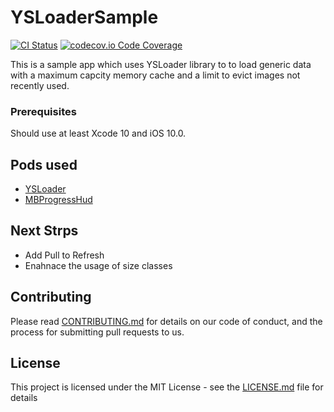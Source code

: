 # YSLoaderSample

[![CI Status](https://img.shields.io/travis/ysadiq/YSLoaderSample.svg?style=flat)](https://travis-ci.org/ysadiq/YSLoaderSample)
[![codecov.io Code Coverage](https://img.shields.io/codecov/c/github/ysadiq/YSLoaderSample.svg)](https://codecov.io/github/ysadiq/YSLoaderSample?branch=master)

This is a sample app which uses YSLoader library to to load generic data with a maximum capcity memory cache and a limit to evict images not recently used.

### Prerequisites

Should use at least Xcode 10 and iOS 10.0.

## Pods used

* [YSLoader](https://github.com/ysadiq/YSLoader/tree/master)
* [MBProgressHud](https://github.com/jdg/MBProgressHUD)

## Next Strps

* Add Pull to Refresh
* Enahnace the usage of size classes

## Contributing

Please read [CONTRIBUTING.md](https://gist.github.com/PurpleBooth/b24679402957c63ec426) for details on our code of conduct, and the process for submitting pull requests to us.

## License

This project is licensed under the MIT License - see the [LICENSE.md](LICENSE.md) file for details
